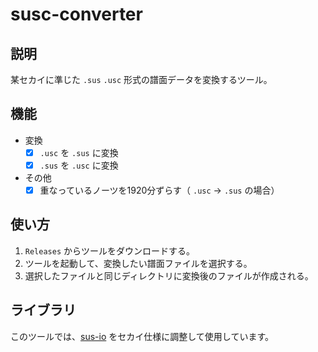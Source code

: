 # susc-converter

## 説明
某セカイに準じた `.sus` `.usc` 形式の譜面データを変換するツール。

## 機能
- 変換
  - [x] `.usc` を `.sus` に変換
  - [x] `.sus` を `.usc` に変換
- その他
  - [x] 重なっているノーツを1920分ずらす（ `.usc` → `.sus` の場合）

## 使い方
1. `Releases` からツールをダウンロードする。
2. ツールを起動して、変換したい譜面ファイルを選択する。
3. 選択したファイルと同じディレクトリに変換後のファイルが作成される。

## ライブラリ
このツールでは、[sus-io](https://pypi.org/project/sus-io/) をセカイ仕様に調整して使用しています。